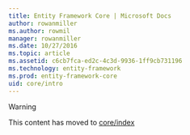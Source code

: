 ```yaml
---
title: Entity Framework Core | Microsoft Docs
author: rowanmiller
ms.author: rowmil
manager: rowanmiller
ms.date: 10/27/2016
ms.topic: article
ms.assetid: c6cb7fca-ed2c-4c3d-9936-1ff9cb731196
ms.technology: entity-framework
ms.prod: entity-framework-core 
uid: core/intro
---
```


> [!WARNING]
> This content has moved to [core/index](index.md)
